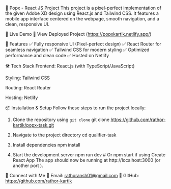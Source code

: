 📌 Popx - React JS Project
This project is a pixel-perfect implementation of the given Adobe XD design using React.js and Tailwind CSS. It features a mobile app interface centered on the webpage, smooth navigation, and a clean, responsive UI.

🚀 Live Demo
🔗 View Deployed Project (https://popxkartik.netlify.app/)

🔹 Features
✅ Fully responsive UI (Pixel-perfect design)
✅ React Router for seamless navigation
✅ Tailwind CSS for modern styling
✅ Optimized performance and clean code
✅ Hosted on  Netlify

🛠 Tech Stack
Frontend: React.js (with TypeScript/JavaScript)

Styling: Tailwind CSS

Routing: React Router

Hosting:  Netlify

📦 Installation & Setup
Follow these steps to run the project locally:


1. Clone the repository using `git clone`
git clone https://github.com/rathor-kartik/popx-task.git

2. Navigate to the project directory
cd qualifier-task

3. Install dependencies
npm install

4. Start the development server
npm run dev   # Or npm start if using Create React App
The app should now be running at http://localhost:3000 (or another port ).



🤝 Connect with Me
📧 Email: rathoransh01@gmail.com
🔗 GitHub: https://github.com/rathor-kartik

